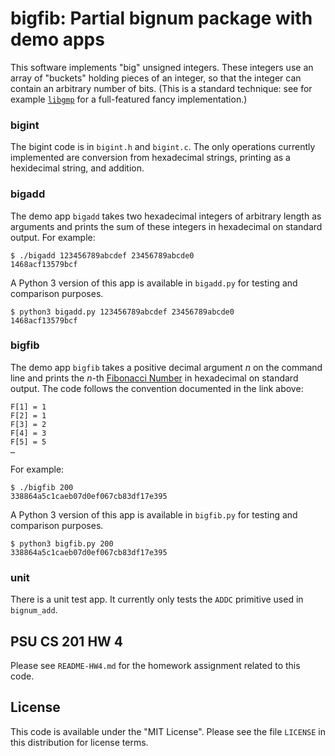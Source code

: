 # bigfib: Partial bignum package with demo apps

This software implements "big" unsigned integers. These
integers use an array of "buckets" holding pieces of an
integer, so that the integer can contain an arbitrary number
of bits. (This is a standard technique: see for example
[`libgmp`](https://gmplib.org/) for a full-featured fancy
implementation.)

### bigint

The bigint code is in `bigint.h` and `bigint.c`. The only
operations currently implemented are conversion from
hexadecimal strings, printing as a hexidecimal string, and
addition.

### bigadd 

The demo app `bigadd` takes two hexadecimal integers of
arbitrary length as arguments and prints the sum of these
integers in hexadecimal on standard output. For example:

    $ ./bigadd 123456789abcdef 23456789abcde0
    1468acf13579bcf

A Python 3 version of this app is available in `bigadd.py`
for testing and comparison purposes.

    $ python3 bigadd.py 123456789abcdef 23456789abcde0
    1468acf13579bcf

### bigfib

The demo app `bigfib` takes a positive decimal argument *n*
on the command line and prints the *n*-th
[Fibonacci Number](https://en.wikipedia.org/wiki/Fibonacci_number)
in hexadecimal on standard output. The code follows the
convention documented in the link above:

    F[1] = 1
    F[2] = 1
    F[3] = 2
    F[4] = 3
    F[5] = 5
    …

For example:

    $ ./bigfib 200
    338864a5c1caeb07d0ef067cb83df17e395

A Python 3 version of this app is available in `bigfib.py`
for testing and comparison purposes.

    $ python3 bigfib.py 200
    338864a5c1caeb07d0ef067cb83df17e395

### unit

There is a unit test app. It currently only tests the `ADDC`
primitive used in `bignum_add`.

## PSU CS 201 HW 4

Please see `README-HW4.md` for the homework assignment
related to this code.

## License

This code is available under the "MIT License". Please see
the file `LICENSE` in this distribution for license terms.
